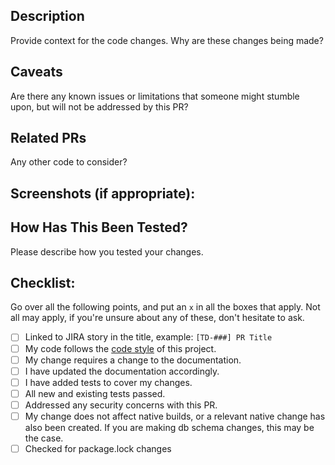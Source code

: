 ## Description
Provide context for the code changes. Why are these changes being made?

## Caveats
Are there any known issues or limitations that someone might stumble upon, but will not be addressed by this PR?

## Related PRs
Any other code to consider?

## Screenshots (if appropriate):

## How Has This Been Tested?
Please describe how you tested your changes.

## Checklist:
Go over all the following points, and put an `x` in all the boxes that apply. Not all may apply, if you're unsure about any of these, don't hesitate to ask.

- [ ] Linked to JIRA story in the title, example: `[TD-###] PR Title`
- [ ] My code follows the [code style](https://tiled.atlassian.net/l/cp/Cus6bQVH) of this project.
- [ ] My change requires a change to the documentation.
- [ ] I have updated the documentation accordingly.
- [ ] I have added tests to cover my changes.
- [ ] All new and existing tests passed.
- [ ] Addressed any security concerns with this PR.
- [ ] My change does not affect native builds, or a relevant native change has also been created. If you are making db schema changes, this may be the case.
- [ ] Checked for package.lock changes
